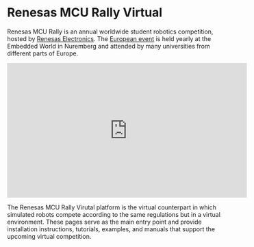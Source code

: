 # Renesas MCU Rally Virtual

Renesas MCU Rally is an annual worldwide student robotics competition, hosted by [Renesas Electronics](https://www.renesas.com/us/en). The [European event](https://renesasrulz.com/university/mcurally/) is held yearly at the Embedded World in Nuremberg and attended by many universities from different parts of Europe.

<iframe width="560" height="315" src="https://www.youtube.com/embed/5V73LChqBzQ" frameborder="0" allow="accelerometer; autoplay; clipboard-write; encrypted-media; gyroscope; picture-in-picture" allowfullscreen></iframe><br/>

The Renesas MCU Rally Virutal platform is the virtual counterpart in which simulated robots compete according to the same regulations but in a virtual environment. These pages serve as the main entry point and provide installation instructions, tutorials, examples, and manuals that support the upcoming virtual competition.
